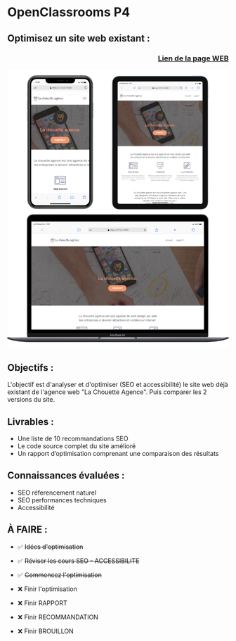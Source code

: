 # OpenClassrooms P4 

## Optimisez un site web existant :

### <p align="right">[Lien de la page WEB](https://anthonoir576.github.io/Projet_Officiel_OpenClassRooms_P4/)</p>

![screen SEO](./source/md-picture/mdpix.png)

## Objectifs :
L'objectif est d'analyser et d'optimiser (SEO et accessibilité) le site web déjà existant de l'agence web "La Chouette Agence". Puis comparer les 2 versions du site.

## Livrables :
- Une liste de 10 recommandations SEO
- Le code source complet du site amélioré
- Un rapport d’optimisation comprenant une comparaison des résultats

## Connaissances évaluées :
- SEO réferencement naturel
- SEO performances techniques
- Accessibilité



## À FAIRE :

- ✅ <del>Idées d'optimisation</del>
- ✅ <del> Réviser les cours SEO - ACCESSIBILITE </del>
- ✅ <del> Commencez l'optimisation </del>
- ❌ Finir l'optimisation
- ❌ Finir RAPPORT
- ❌ Finir RECOMMANDATION 

- ❌ Finir BROUILLON
